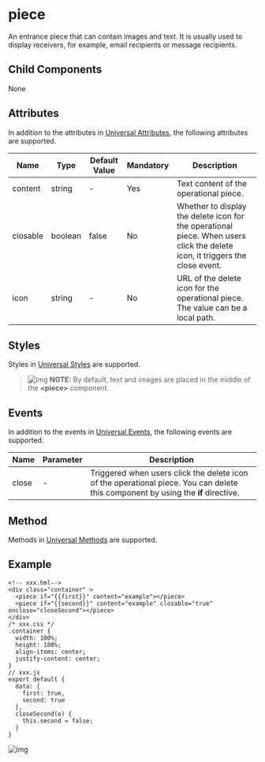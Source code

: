 # piece

An entrance piece that can contain images and text. It is usually used to display receivers, for example, email recipients or message recipients.

## Child Components

None

## Attributes

In addition to the attributes in [Universal Attributes](js-components-common-attributes.md), the following attributes are supported.



| Name     | Type    | Default Value | Mandatory | Description                                                  |
| -------- | ------- | ------------- | --------- | ------------------------------------------------------------ |
| content  | string  | -             | Yes       | Text content of the operational piece.                       |
| closable | boolean | false         | No        | Whether to display the delete icon for the operational piece. When users click the delete icon, it triggers the close event. |
| icon     | string  | -             | No        | URL of the delete icon for the operational piece. The value can be a local path. |

## Styles

Styles in [Universal Styles](js-components-common-styles.md) are supported.

> ![img](https://gitee.com/openharmony/docs/raw/OpenHarmony-3.1-Release/en/application-dev/public_sys-resources/icon-note.gif) **NOTE:** By default, text and images are placed in the middle of the **\<piece>** component.

## Events

In addition to the events in [Universal Events](js-components-common-events.md), the following events are supported.



| Name  | Parameter | Description                                                  |
| ----- | --------- | ------------------------------------------------------------ |
| close | -         | Triggered when users click the delete icon of the operational piece. You can delete this component by using the **if** directive. |

## Method

Methods in [Universal Methods](js-components-common-methods.md) are supported.

## Example

```
<!-- xxx.hml-->
<div class="container" >
  <piece if="{{first}}" content="example"></piece>
  <piece if="{{second}}" content="example" closable="true" onclose="closeSecond"></piece>
</div>
/* xxx.css */
.container {
  width: 100%;
  height: 100%;
  align-items: center;
  justify-content: center;
}
// xxx.js
export default {
  data: {
    first: true,
    second: true
  },
  closeSecond(e) {
    this.second = false;
  }
}
```

![img](figures/11-5.gif)